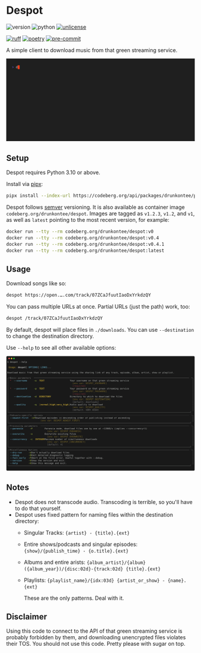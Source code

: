 # Despot

![version](https://img.shields.io/endpoint?url=https://codeberg.org/drunkontee/despot/raw/branch/main/.badges/version.json)
![python](https://img.shields.io/endpoint?url=https://codeberg.org/drunkontee/despot/raw/branch/main/.badges/python.json)
[![unlicense](https://img.shields.io/badge/license-Unlicense-7cd958)](https://codeberg.org/drunkontee/despot/src/branch/main/LICENSE)

[![ruff](https://img.shields.io/endpoint?url=https://raw.githubusercontent.com/astral-sh/ruff/main/assets/badge/v2.json)](https://docs.astral.sh/ruff/)
[![poetry](https://img.shields.io/endpoint?url=https://python-poetry.org/badge/v0.json)](https://python-poetry.org/docs/)
[![pre-commit](https://img.shields.io/badge/-pre--commit-f8b424?logo=pre-commit&labelColor=grey)](https://github.com/pre-commit/pre-commit)

A simple client to download music from that green streaming service.

![despot demo](.assets/demo.gif)

## Setup

Despot requires Python 3.10 or above.

Install via [pipx](https://pipx.pypa.io/stable/):

```bash
pipx install --index-url https://codeberg.org/api/packages/drunkontee/pypi/simple/ despot
```

Despot follows [semver](https://semver.org/spec/v2.0.0.html) versioning. It is also available as container image `codeberg.org/drunkontee/despot`. Images are tagged as `v1.2.3`, `v1.2`, and `v1`, as well as `latest` pointing to the most recent version, for example:

```bash
docker run --tty --rm codeberg.org/drunkontee/despot:v0
docker run --tty --rm codeberg.org/drunkontee/despot:v0.4
docker run --tty --rm codeberg.org/drunkontee/despot:v0.4.1
docker run --tty --rm codeberg.org/drunkontee/despot:latest
```

## Usage

Download songs like so:

```bash
despot https://open.….com/track/07ZCaJfuutIaoDxYrkdzQY
```

You can pass multiple URLs at once. Partial URLs (just the path) work, too:

```bash
despot /track/07ZCaJfuutIaoDxYrkdzQY
```

By default, despot will place files in `./downloads`. You can use `--destination` to change the destination directory.

Use `--help` to see all other available options:

![`despot --help`](.assets/despot-help.svg)

## Notes

* Despot does not transcode audio. Transcoding is terrible, so you'll have to do that yourself.
* Despot uses fixed pattern for naming files within the destination directory:
  * Singular Tracks: `{artist} - {title}.{ext}`
  * Entire shows/podcasts and singular episodes: `{show}/{publish_time} - {o.title}.{ext}`
  * Albums and entire arists: `{album_artist}/{album} ({album_year})/{disc:02d}-{track:02d} {title}.{ext}`
  * Playlists: `{playlist_name}/{idx:03d} {artist_or_show} - {name}.{ext}`

    These are the only patterns. Deal with it.

## Disclaimer

Using this code to connect to the API of that green streaming service is probably forbidden by them, and downloading unencrypted files violates their TOS. You should not use this code. Pretty please with sugar on top.

